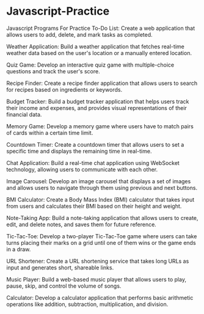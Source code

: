 # Javascript-Practice
Javascript Programs For Practice
To-Do List: Create a web application that allows users to add, delete, and mark tasks as completed.

Weather Application: Build a weather application that fetches real-time weather data based on the user's location or a manually entered location.

Quiz Game: Develop an interactive quiz game with multiple-choice questions and track the user's score.

Recipe Finder: Create a recipe finder application that allows users to search for recipes based on ingredients or keywords.

Budget Tracker: Build a budget tracker application that helps users track their income and expenses, and provides visual representations of their financial data.

Memory Game: Develop a memory game where users have to match pairs of cards within a certain time limit.

Countdown Timer: Create a countdown timer that allows users to set a specific time and displays the remaining time in real-time.

Chat Application: Build a real-time chat application using WebSocket technology, allowing users to communicate with each other.

Image Carousel: Develop an image carousel that displays a set of images and allows users to navigate through them using previous and next buttons.

BMI Calculator: Create a Body Mass Index (BMI) calculator that takes input from users and calculates their BMI based on their height and weight.

Note-Taking App: Build a note-taking application that allows users to create, edit, and delete notes, and saves them for future reference.

Tic-Tac-Toe: Develop a two-player Tic-Tac-Toe game where users can take turns placing their marks on a grid until one of them wins or the game ends in a draw.

URL Shortener: Create a URL shortening service that takes long URLs as input and generates short, shareable links.

Music Player: Build a web-based music player that allows users to play, pause, skip, and control the volume of songs.

Calculator: Develop a calculator application that performs basic arithmetic operations like addition, subtraction, multiplication, and division.
